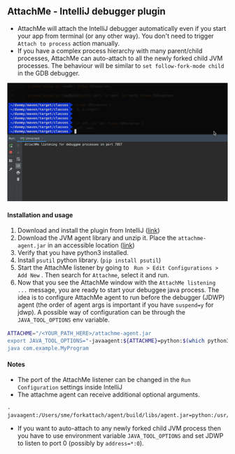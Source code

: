 ## AttachMe - IntelliJ debugger plugin

- AttachMe will attach the IntelliJ debugger automatically even if you start your app from terminal (or any other way).
You don't need to trigger `Attach to process` action manually.
- If you have a complex process hierarchy with many parent/child processes,
AttachMe can auto-attach to all the newly forked child JVM processes.
The behaviour will be similar to `set follow-fork-mode child` in the GDB debugger.


![](demo.gif)

#### Installation and usage

1. Download and install the plugin from IntelliJ ([link](https://plugins.jetbrains.com/plugin/13263-attachme/))
2. Download the JVM agent library and unzip it. Place the `attachme-agent.jar` in an accessible location ([link](https://github.com/samvel1024/attachme/releases/latest/downloads/attachme-agent.zip))
3. Verify that you have python3 installed.
4. Install `psutil` python library. (`pip install psutil`)
5. Start the AttachMe listener by going to ` Run > Edit Configurations > Add New` . Then search for `Attachme`, select it and run.
6. Now that you see the AttachMe window with the `AttachMe listening ...` message, you are ready to start your debuggee java process.
The idea is to configure AttachMe agent to run before the debugger (JDWP) agent (the order of agent args is important if you have `suspend=y` for jdwp).
A possible way of configuration can be through the `JAVA_TOOL_OPTIONS` env variable. 

``` bash
ATTACHME="/<YOUR_PATH_HERE>/attachme-agent.jar
export JAVA_TOOL_OPTIONS="-javaagent:${ATTACHME}=python:$(which python3) -agentlib:jdwp=transport=dt_socket,server=y,suspend=y,address=*:0"
java com.example.MyProgram
```

#### Notes

- The port of the AttachMe listener can be changed in the `Run Configuration` settings inside IntelliJ
- The attachme agent can receive additional optional arguments.
```
-javaagent:/Users/sme/forkattach/agent/build/libs/agent.jar=python:/usr/bin/python3,port:8080`
```
- If you want to auto-attach to any newly forked child JVM process then you have to use environment variable `JAVA_TOOL_OPTIONS` and set 
JDWP to listen to port 0 (possibly by `address=*:0`).